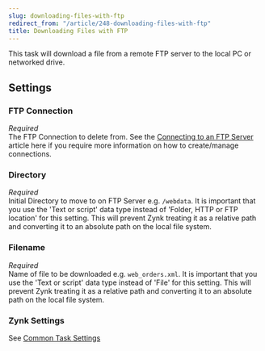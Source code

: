 ```yaml
---
slug: downloading-files-with-ftp
redirect_from: "/article/248-downloading-files-with-ftp"
title: Downloading Files with FTP
---
```

This task will download a file from a remote FTP server to the local PC or networked drive.

## Settings
### FTP Connection
_Required_  
The FTP Connection to delete from. See the [Connecting to an FTP Server](connecting-to-an-ftp-server) article here if you require more information on how to create/manage connections.  

### Directory
_Required_  
Initial Directory to move to on FTP Server e.g. `/webdata`.  It is important that you use the 'Text or script' data type instead of 'Folder, HTTP or FTP location' for this setting. This will prevent Zynk treating it as a relative path and converting it to an absolute path on the local file system.  

### Filename
_Required_  
Name of file to be downloaded e.g. `web_orders.xml`.  It is important that you use the 'Text or script' data type instead of 'File' for this setting. This will prevent Zynk treating it as a relative path and converting it to an absolute path on the local file system.

### Zynk Settings
See [Common Task Settings](common-task-settings)